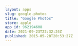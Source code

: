 ```yaml
---
layout: apps
slug: google-photos
title: "Google Photos"
store: apple
app_id: 962194608
date: 2021-09-23T22:32:24Z
published: 2015-05-28T20:53:27Z
---
```

